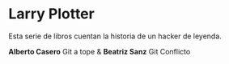 # Larry Plotter

Esta serie de libros cuentan la historia de un hacker de leyenda.

**Alberto Casero** Git a tope & **Beatriz Sanz** Git Conflicto
